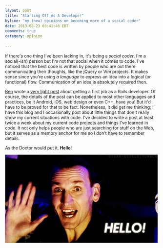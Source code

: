 ```yaml
---
layout: post
title: "Starting Off As A Developer"
byline: "my (new) opinions on becoming more of a social coder"
date: 2013-08-23 03:41:46 EDT
comments: true
category: opinion

---
```


If there's one thing I've been lacking in, it's being a *social coder*.
I'm a social(-ish) person but I'm not that social when it comes to code.
I've noticed that the best code is written by people who are out
there communicating their thoughts, like the jQuery or Vim projects.
It makes sense since you're *using a language* to express an idea 
into a logical (or functional) flow. Communication of an idea is 
absolutely required then.

[Ben][1] wrote a [very light post][2] about getting a first job as a Rails
developer. Of course, the details of the post can be applied to most other
languages and practices, be it Android, iOS, web design or even C++, have you!
But it'd have to be proved for that to be fact. Nonetheless, it did get me
thinking; I have this blog and I occasionally post about little things that
don't really show my current situations with code. I've decided to write a
post at least twice a week about my current code projects and things I've
learned in code. It not only helps people who are just searching for stuff on
the Web, but it serves as a memory anchor for me so I don't have to remember
details.

As the Doctor would put it, **Hello**!

![Hello!](/images/hello-im-the-doctor.gif)

[1]: https://twitter.com/r00k
[2]: http://codeulate.com/2013/08/a-short-guide-to-landing-your-first-rails-job/
